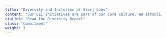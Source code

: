 ```yaml
---
title: "Diversity and Inclusion at Storj Labs"
content: "Our DEI initiatives are part of our core culture. We established a Diversity & Inclusion Council in early 2019, and continue to build on our efforts company-wide"
ctaLink: "Read the Diversity Report"
class: "commitment"
weight: 3
---
```

